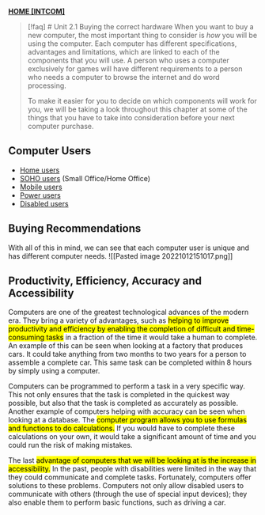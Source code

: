 **[HOME [INTCOM]](INTCOM11#^MIDCH1)**

> [!faq] # Unit 2.1 Buying the correct hardware
> When you want to buy a new computer, the most important thing to consider is _how_ you will be using the computer. Each computer has different specifications, advantages and limitations, which are linked to each of the components that you will use. A person who uses a computer exclusively for games will have different requirements to a person who needs a computer to browse the internet and do word processing.
> 
> To make it easier for you to decide on which components will work for you, we will be taking a look throughout this chapter at some of the things that you have to take into consideration before your next computer purchase.

## Computer Users
- [Home users](INTCOMhomeusers.md)
- [SOHO users](INTCOMSOHOuserts.md) (Small Office/Home Office)
- [Mobile users](INTCOMmobileusert.md)
- [Power users](INTCOMpowerusers.md)
- [Disabled users](INTCOMdisabledusers.md)

## Buying Recommendations
With all of this in mind, we can see that each computer user is unique and has different computer needs.
![[Pasted image 20221012151017.png]]

## Productivity, Efficiency, Accuracy and Accessibility
Computers are one of the greatest technological advances of the modern era. They bring a variety of advantages, such as <mark class="hltr-blue">helping to improve productivity and efficiency by enabling the completion of difficult and time-consuming tasks</mark> in a fraction of the time it would take a human to complete. An example of this can be seen when looking at a factory that produces cars. It could take anything from two months to two years for a person to assemble a complete car. This same task can be completed within 8 hours by simply using a computer.

Computers can be programmed to perform a task in a very specific way. This not only ensures that the task is completed in the quickest way possible, but also that the task is completed as accurately as possible. Another example of computers helping with accuracy can be seen when looking at a database. The <mark class="hltr-blue">computer program allows you to use formulas and functions to do calculations.</mark> If you would have to complete these calculations on your own, it would take a significant amount of time and you could run the risk of making mistakes.

The last <mark class="hltr-blue">advantage of computers that we will be looking at is the increase in accessibility.</mark> In the past, people with disabilities were limited in the way that they could communicate and complete tasks. Fortunately, computers offer solutions to these problems. Computers not only allow disabled users to communicate with others (through the use of special input devices); they also enable them to perform basic functions, such as driving a car.